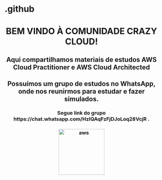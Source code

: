 # .github

 <h1 align="center">BEM VINDO À COMUNIDADE CRAZY CLOUD!</h1>
   
<h2 align="center">Aqui compartilhamos materiais de estudos AWS Cloud Practitioner e AWS Cloud Architected</h2>

<h2 align="center">Possuímos um grupo de estudos no WhatsApp, onde nos reunirmos para estudar e fazer simulados.</h2>

<h3 align="center">Segue link do grupo https://chat.whatsapp.com/HzIQAqFzFjDJoLoq28VcjR .</h3>


<h3 align="center"><img align="center" src="https://upload.wikimedia.org/wikipedia/commons/thumb/9/93/Amazon_Web_Services_Logo.svg/768px-Amazon_Web_Services_Logo.svg.png" alt="aws" height="150" width="150" /></h3>

